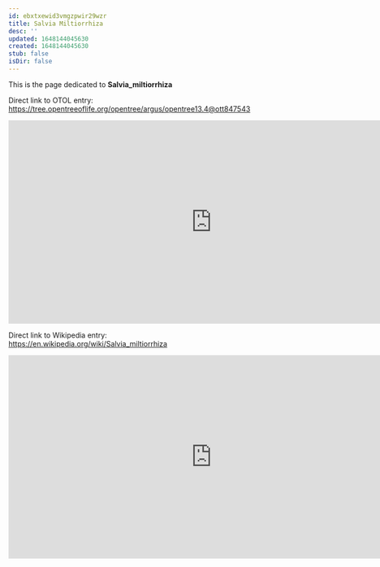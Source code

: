 ```yaml
---
id: ebxtxewid3vmgzpwir29wzr
title: Salvia Miltiorrhiza
desc: ''
updated: 1648144045630
created: 1648144045630
stub: false
isDir: false
---
```

This is the page dedicated to **Salvia_miltiorrhiza**


Direct link to OTOL entry: https://tree.opentreeoflife.org/opentree/argus/opentree13.4@ott847543



<html>
    <body>
    <iframe src="https://tree.opentreeoflife.org/opentree/argus/opentree13.4@ott847543"
    width="800" height="400" frameborder="0" allowfullscreen> </iframe>
    </body>
</html>
    


Direct link to Wikipedia entry: https://en.wikipedia.org/wiki/Salvia_miltiorrhiza



<html>
    <body>
    <iframe src="https://en.wikipedia.org/wiki/Salvia_miltiorrhiza"
    width="800" height="400" frameborder="0" allowfullscreen> </iframe>
    </body>
</html>
    
